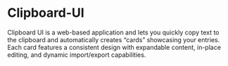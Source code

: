# Clipboard-UI
Clipboard UI is a web-based application and lets you quickly copy text to the clipboard and automatically creates “cards” showcasing your entries. Each card features a consistent design with expandable content, in-place editing, and dynamic import/export capabilities.

